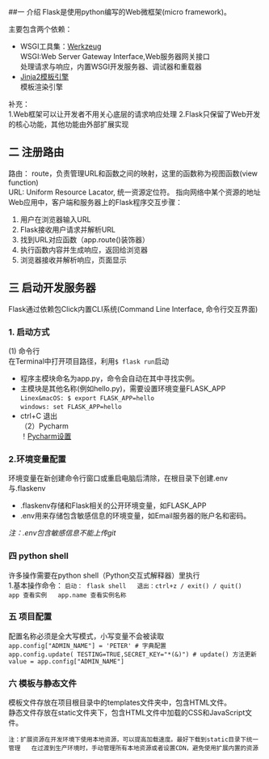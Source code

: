 ##一  介绍
Flask是使用python编写的Web微框架(micro framework)。 
 
主要包含两个依赖：  

- WSGI工具集：[Werkzeug](http://werkzeug.pocoo.org)  
WSGI:Web Server Gateway Interface,Web服务器网关接口  
处理请求与响应，内置WSGI开发服务器、调试器和重载器
- [Jinja2模板引擎](http://jinja.pocoo.org/)  
模板渲染引擎

补充：  
1.Web框架可以让开发者不用关心底层的请求响应处理
2.Flask只保留了Web开发的核心功能，其他功能由外部扩展实现


## 二 注册路由  
路由： route，负责管理URL和函数之间的映射，这里的函数称为视图函数(view function)    
URL: Uniform Resource Lacator, 统一资源定位符。 指向网络中某个资源的地址
Web应用中，客户端和服务器上的Flask程序交互步骤：  
1. 用户在浏览器输入URL  
2. Flask接收用户请求并解析URL  
3. 找到URL对应函数（app.route()装饰器）  
4. 执行函数内容并生成响应，返回给浏览器  
5. 浏览器接收并解析响应，页面显示


## 三 启动开发服务器  
Flask通过依赖包Click内置CLI系统(Command Line Interface, 命令行交互界面)  
### 1. 启动方式       
(1) 命令行  
在Terminal中打开项目路径，利用`$ flask run`启动  
- 程序主模块命名为app.py，命令会自动在其中寻找实例。  
- 主模块是其他名称(例如hello.py)，需要设置环境变量FLASK_APP  
    `Linex&macOS: $ export FLASK_APP=hello`  
    `windows: set FLASK_APP=hello`  
- ctrl+C 退出  
（2）Pycharm  
！[Pycharm设置](D:\learn\Code\flask_web_development\notebook\Ch01\Pycharm启动服务器设置.jpg)

### 2.环境变量配置  
环境变量在新创建命令行窗口或重启电脑后清除，在根目录下创建.env与.flaskenv  
- .flaskenv存储和Flask相关的公开环境变量，如FLASK_APP
- .env用来存储包含敏感信息的环境变量，如Email服务器的账户名和密码。   

*注：.env包含敏感信息不能上传git*

### 四  python shell  
许多操作需要在python shell（Python交互式解释器）里执行  
1.基本操作命令：
`启动： flask shell  
退出：ctrl+z / exit() / quit()  
app 查看实例  
app.name 查看实例名称`

### 五 项目配置  
配置名称必须是全大写模式，小写变量不会被读取  
`app.config["ADMIN_NAME"] = 'PETER' # 字典配置`   
`app.config.update(
TESTING=TRUE,SECRET_KEY="*(&)") # update() 方法更新`
`value = app.config["ADMIN_NAME"]`


### 六 模板与静态文件  
模板文件存放在项目根目录中的templates文件夹中，包含HTML文件。  
静态文件存放在static文件夹下，包含HTML文件中加载的CSS和JavaScript文件。

`注：扩展资源在开发环境下使用本地资源，可以提高加载速度。最好下载到static目录下统一管理  
在过渡到生产环境时，手动管理所有本地资源或者设置CDN，避免使用扩展内置的资源`



